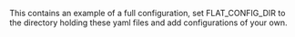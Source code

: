 This contains an example of a full configuration, set FLAT_CONFIG_DIR to the directory holding these yaml files and add configurations of your own.
